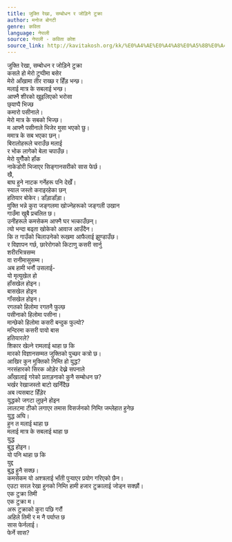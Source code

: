 ```yaml
---
title: जुक्ति रेखा, सम्बोधन र जोड़िने टुक्रा
author: मनोज बोगटी
genre: कविता
language: नेपाली
source: नेपाली - कविता कोश
source_link: http://kavitakosh.org/kk/%E0%A4%AE%E0%A4%A8%E0%A5%8B%E0%A4%9C_%E0%A4%AC%E0%A5%8B%E0%A4%97%E0%A4%9F%E0%A5%80
---
```


जुक्ति रेखा, सम्बोधन र जोड़िने टुक्रा  
कसले हो मेरो टुप्पीमा बसेर  
मेरो आँखामा तीर राख्छ र हिँड़ भन्छ।  
मलाई मात्र के सबलाई भन्छ।  
आफ्नै शीरको खुइलिएको भरोसा  
छ्‌याप्पै भिज्छ  
कमारो पसीनाले।  
मेरो मात्र के सबको भिज्छ।  
म आफ्नै पसीनाले भिजेर मुसा भएको छु।  
ममात्र के सब भएका छन्‌।  
बिरालोहरूले चराउँछ मलाई  
र भोक लागेको बेला चपाउँछ।  
मेरो युगौँको हॉंक  
नाकेडोरी भिजाएर सिङ्गानसरीको सास फेर्छ।  
खै,  
बाघ हुने नाटक गर्नेहरू पनि देखेँ।  
स्याल जस्तो कराइरहेका छन्‌  
हतियार बोकेर। डॉंड़ाडॉंड़ा।  
मुक्ति भन्ने कुरा जङ्गलमा खोज्नेहरूको जङ्गली उखान  
गाउँमा खुबै प्रचलित छ।  
उनीहरूले कमसेकम आफ्नै घर भत्काउँछन्‌।  
त्यो भन्दा बढ्‌ता खोकेको आवाज आउँदैन।  
कि त गाउँको चिलाउनेको रूखमा आफैलाई झुण्डाउँछ।  
र विज्ञापन गर्छ, छारेरोगको किटाणु कसरी सार्नु  
शरीरभित्रसम्म  
वा रानीमासुसम्म।  
अब हामी भनौं उसलाई-  
यो मृत्युखेल हो  
हॉंसखेल होइन।  
बासखेल होइन  
गॉंसखेल होइन।  
रगतको हिलोमा रगतनै फुल्छ  
पसीनाको हिलोमा पसीना।  
मान्छेको हिलोमा कसरी बन्दुक फुल्यो?  
मन्दिरमा कसरी पायो बास  
हतियारले?  
शिकार खेल्ने रामलाई थाहा छ कि  
मारको विज्ञानसम्मत जुक्तिको पुच्छर कत्रो छ।  
आखिर कुन मुक्तिको निम्ति हो युद्ध?  
नरसंहारको सिरक ओड़ेर देख्ने सपनाले  
आँखालाई गरेको प्रताड़नाको कुनै सम्बोधन छ?  
भर्खर रेखाजस्तो बाटो खनिँदैछ  
अब त्यसबाट हिँड़ेर  
युद्धको जगटा लुछ्‌ने होइन  
लालटमा टीको लगाएर तमास विसर्जनको निम्ति जम्लेहात हुनेछ  
युद्ध अघि।  
हुन त मलाई थाहा छ  
मलाई मात्र के सबलाई थाहा छ  
युद्ध  
बुद्ध होइन।  
यो पनि थाहा छ कि  
युद्द  
बुद्ध हुनै सक्छ।  
कमसेकम यो अश्त्रलाई भॉंती पुर्‍याएर प्रयोग गरिएको छैन।  
एउटा सरल रेखा हुनको निम्ति हामी हजार टुक्रालाई जोड्न सक्छौं।  
एक टुक्रा तिमी  
एक टुक्रा म।  
अरू टुक्राको कुरा पछि गरौं  
अहिले तिमी र म नै पर्याप्त छ  
सास फेर्नलाई।  
फेर्ने सास?
